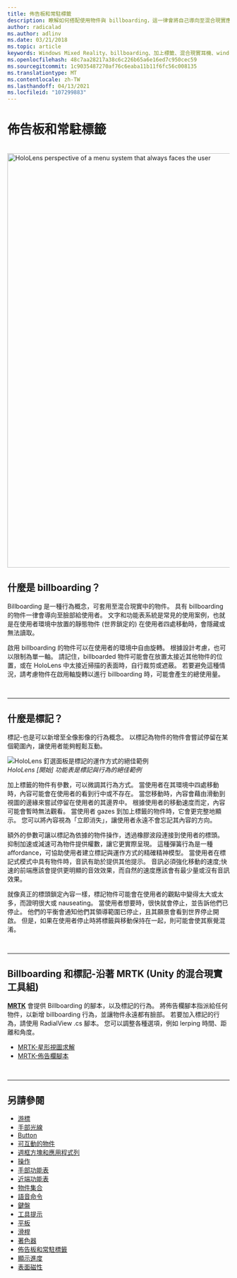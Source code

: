 ```yaml
---
title: 佈告板和常駐標籤
description: 瞭解如何搭配使用物件與 billboarding，這一律會將自己導向至混合現實應用程式中的使用者。
author: radicalad
ms.author: adlinv
ms.date: 03/21/2018
ms.topic: article
keywords: Windows Mixed Reality、billboarding、加上標籤、混合現實耳機、windows Mixed Reality 耳機、虛擬實境耳機、HoloLens、MRTK、Mixed Reality 工具組
ms.openlocfilehash: 48c7aa28217a38c6c226b65a6e16ed7c950cec59
ms.sourcegitcommit: 1c9035487270af76c6eaba11b11f6fc56c008135
ms.translationtype: MT
ms.contentlocale: zh-TW
ms.lasthandoff: 04/13/2021
ms.locfileid: "107299883"
---
```

# <a name="billboarding-and-tag-along"></a>佈告板和常駐標籤

<br>

<img src="images/MRTK_TagAlong.gif" alt="HoloLens perspective of a menu system that always faces the user" width="940px">
<br>

## <a name="what-is-billboarding"></a>什麼是 billboarding？

Billboarding 是一種行為概念，可套用至混合現實中的物件。 具有 billboarding 的物件一律會導向至臉部給使用者。 文字和功能表系統是常見的使用案例，也就是在使用者環境中放置的靜態物件 (世界鎖定的) 在使用者四處移動時，會隱藏或無法讀取。

啟用 billboarding 的物件可以在使用者的環境中自由旋轉。 根據設計考慮，也可以限制為單一軸。 請記住，billboarded 物件可能會在放置太接近其他物件的位置，或在 HoloLens 中太接近掃描的表面時，自行裁剪或遮蔽。 若要避免這種情況，請考慮物件在啟用軸旋轉以進行 billboarding 時，可能會產生的總使用量。

<br>

---
## <a name="what-is-a-tag-along"></a>什麼是標記？

標記-也是可以新增至全像影像的行為概念。 以標記為物件的物件會嘗試停留在某個範圍內，讓使用者能夠輕鬆互動。

![HoloLens 釘選面板是標記的運作方式的絕佳範例](images/tagalong-1000px.jpg)<br>
*HoloLens [開始] 功能表是標記與行為的絕佳範例*

加上標籤的物件有參數，可以微調其行為方式。 當使用者在其環境中四處移動時，內容可能會在使用者的看到行中或不存在。 當您移動時，內容會藉由滑動到視圖的邊緣來嘗試停留在使用者的其邊界中。 根據使用者的移動速度而定，內容可能會暫時無法觀看。 當使用者 gazes 到加上標籤的物件時，它會更完整地顯示。 您可以將內容視為「立即消失」，讓使用者永遠不會忘記其內容的方向。

額外的參數可讓以標記為依據的物件操作，透過橡膠波段連接到使用者的標頭。 抑制加速或減速可為物件提供權數，讓它更實際呈現。 這種彈簧行為是一種 affordance，可協助使用者建立標記與運作方式的精確精神模型。 當使用者在標記式模式中具有物件時，音訊有助於提供其他提示。 音訊必須強化移動的速度;快速的前端應該會提供更明顯的音效效果，而自然的速度應該會有最少量或沒有音訊效果。

就像真正的標頭鎖定內容一樣，標記物件可能會在使用者的觀點中變得太大或太多，而證明很大或 nauseating。 當使用者想要時，很快就會停止，並告訴他們已停止。 他們的平衡會通知他們其領導範圍已停止，且其願景會看到世界停止開啟。 但是，如果在使用者停止時將標籤與移動保持在一起，則可能會使其察覺混淆。

<br>

---

## <a name="billboarding-and-tag-along-in-mrtk-mixed-reality-toolkit-for-unity"></a>Billboarding 和標記-沿著 MRTK (Unity 的混合現實工具組) 
**[MRTK](https://github.com/Microsoft/MixedRealityToolkit-Unity)** 會提供 Billboarding 的腳本，以及標記的行為。 將佈告欄腳本指派給任何物件，以新增 billboarding 行為，並讓物件永遠都有臉部。 若要加入標記的行為，請使用 RadialView .cs 腳本。 您可以調整各種選項，例如 lerping 時間、距離和角度。

* [MRTK-星形視圖求解](https://docs.microsoft.com/windows/mixed-reality/mrtk-unity/features/ux-building-blocks/solvers/solver#radialview)
* [MRTK-佈告欄腳本](https://github.com/microsoft/MixedRealityToolkit-Unity/blob/mrtk_release/Assets/MixedRealityToolkit.SDK/Features/UX/Scripts/Utilities/Billboard.cs)


<br>

---

## <a name="see-also"></a>另請參閱

* [游標](cursors.md)
* [手部光線](point-and-commit.md)
* [Button](button.md)
* [可互動的物件](interactable-object.md)
* [週框方塊和應用程式列](app-bar-and-bounding-box.md)
* [操作](direct-manipulation.md)
* [手部功能表](hand-menu.md)
* [近端功能表](near-menu.md)
* [物件集合](object-collection.md)
* [語音命令](voice-input.md)
* [鍵盤](keyboard.md)
* [工具提示](tooltip.md)
* [平板](slate.md)
* [滑桿](slider.md)
* [著色器](shader.md)
* [佈告板和常駐標籤](billboarding-and-tag-along.md)
* [顯示進度](progress.md)
* [表面磁性](surface-magnetism.md)
